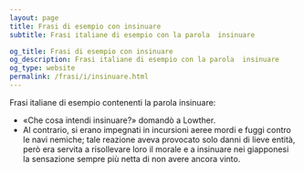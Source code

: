 ```yaml
---
layout: page
title: Frasi di esempio con insinuare 
subtitle: Frasi italiane di esempio con la parola  insinuare

og_title: Frasi di esempio con insinuare 
og_description: Frasi italiane di esempio con la parola  insinuare
og_type: website
permalink: /frasi/i/insinuare.html
---
```


Frasi italiane di esempio contenenti la parola insinuare:


- «Che cosa intendi insinuare?» domandò a Lowther.
- Al contrario, si erano impegnati in incursioni aeree mordi e fuggi contro le navi nemiche; tale reazione aveva provocato solo danni di lieve entità, però era servita a risollevare loro il morale e a insinuare nei giapponesi la sensazione sempre più netta di non avere ancora vinto.
